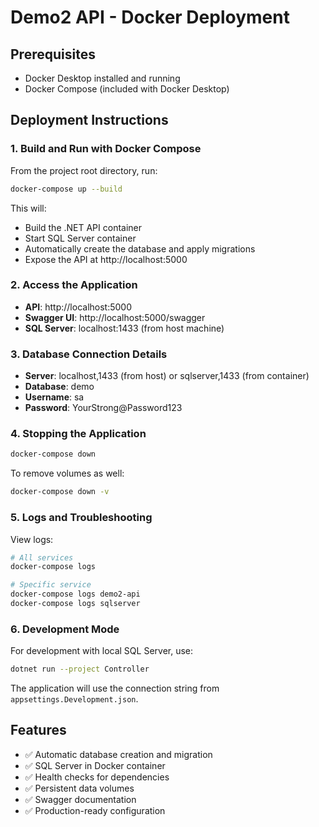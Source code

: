 # Demo2 API - Docker Deployment

## Prerequisites

- Docker Desktop installed and running
- Docker Compose (included with Docker Desktop)

## Deployment Instructions

### 1. Build and Run with Docker Compose

From the project root directory, run:

```bash
docker-compose up --build
```

This will:

- Build the .NET API container
- Start SQL Server container
- Automatically create the database and apply migrations
- Expose the API at http://localhost:5000

### 2. Access the Application

- **API**: http://localhost:5000
- **Swagger UI**: http://localhost:5000/swagger
- **SQL Server**: localhost:1433 (from host machine)

### 3. Database Connection Details

- **Server**: localhost,1433 (from host) or sqlserver,1433 (from container)
- **Database**: demo
- **Username**: sa
- **Password**: YourStrong@Password123

### 4. Stopping the Application

```bash
docker-compose down
```

To remove volumes as well:

```bash
docker-compose down -v
```

### 5. Logs and Troubleshooting

View logs:

```bash
# All services
docker-compose logs

# Specific service
docker-compose logs demo2-api
docker-compose logs sqlserver
```

### 6. Development Mode

For development with local SQL Server, use:

```bash
dotnet run --project Controller
```

The application will use the connection string from `appsettings.Development.json`.

## Features

- ✅ Automatic database creation and migration
- ✅ SQL Server in Docker container
- ✅ Health checks for dependencies
- ✅ Persistent data volumes
- ✅ Swagger documentation
- ✅ Production-ready configuration
